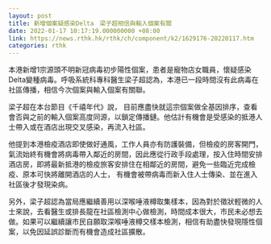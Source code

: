 ```yaml
---
layout: post
title: 新增個案疑感染Delta　梁子超相信與輸入個案有關
date: 2022-01-17 10:17:19.000000000 +08:00
link: https://news.rthk.hk/rthk/ch/component/k2/1629176-20220117.htm
categories: rthk
---
```


本港新增1宗源頭不明新冠病毒初步陽性個案，患者是寵物店女職員，懷疑感染Delta變種病毒。呼吸系統科專科醫生梁子超認為，本港已一段時間沒有此病毒在社區傳播，相信今次個案與輸入個案有關聯。

梁子超在本台節目《千禧年代》說， 目前應盡快就這宗個案做全基因排序，查看會否與之前的輸入個案高度同源，以鎖定傳播鏈。他估計有機會是受感染的抵港人士帶入或在酒店出現交叉感染，再流入社區。 

他提到本港檢疫酒店即使做好通風，工作人員亦有防護裝備，但檢疫的房客開門，氣流始終有機會將病毒帶入鄰近的房間，因此應從行政手段處理，按入住時間安排酒店房，即將最新抵港的檢疫旅客安排住在相鄰近的房間，避免一些臨近完成檢疫、原本可快將離開酒店的人士， 有機會被帶病毒而新入住人士傳染、並在進入社區後才發現染病。

另外，梁子超認為當局應繼續善用以深喉唾液樽取集樣本，因為對於徵狀輕微的人士來說，去看醫生或排長龍在社區檢測中心做檢測，時間成本很大，市民未必想去做。如果可以繼續讓市民自願取深喉唾液樽交樣本檢測，相信有助盡快發現隱性個案，以免因延誤診斷而有機會造成社區擴散。

